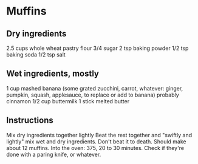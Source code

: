 Muffins
=======

Dry ingredients
---------------
2.5 cups whole wheat pastry flour
3/4 sugar
2 tsp baking powder
1/2 tsp baking soda
1/2 tsp salt

Wet ingredients, mostly
-----------------------
1 cup mashed banana
(some grated zucchini, carrot, whatever: ginger, pumpkin, squash, applesauce, to replace or add to banana)
probably cinnamon
1/2 cup buttermilk
1 stick melted butter

Instructions
------------
Mix dry ingredients together lightly
Beat the rest together and "swiftly and lightly" mix wet and dry ingredients. Don't beat it to death.
Should make about 12 muffins.
Into the oven: 375, 20 to 30 minutes. Check if they're done with a paring knife, or whatever.

